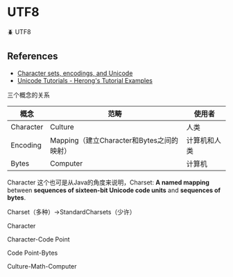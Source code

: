 # UTF8

:beetle: UTF8

## References

- [Character sets, encodings, and Unicode](https://www.gammon.com.au/unicode/)
- [Unicode Tutorials - Herong's Tutorial Examples](http://www.herongyang.com/Unicode/index.html)



三个概念的关系

| 概念      | 范畴                                      | 使用者       |
| --------- | ----------------------------------------- | ------------ |
| Character | Culture                                   | 人类         |
| Encoding  | Mapping（建立Character和Bytes之间的映射） | 计算机和人类 |
| Bytes     | Computer                                  | 计算机       |

Character
这个也可是从Java的角度来说明，Charset: **A named mapping** between **sequences of sixteen-bit Unicode code units** and **sequences of bytes**.

Charset（多种）->StandardCharsets（少许）

Character

Character-Code Point

Code Point-Bytes

Culture-Math-Computer
